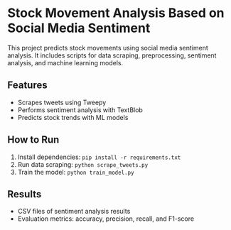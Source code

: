 
# Stock Movement Analysis Based on Social Media Sentiment

This project predicts stock movements using social media sentiment analysis. 
It includes scripts for data scraping, preprocessing, sentiment analysis, 
and machine learning models.

## Features
- Scrapes tweets using Tweepy
- Performs sentiment analysis with TextBlob
- Predicts stock trends with ML models

## How to Run
1. Install dependencies: `pip install -r requirements.txt`
2. Run data scraping: `python scrape_tweets.py`
3. Train the model: `python train_model.py`

## Results
- CSV files of sentiment analysis results
- Evaluation metrics: accuracy, precision, recall, and F1-score
